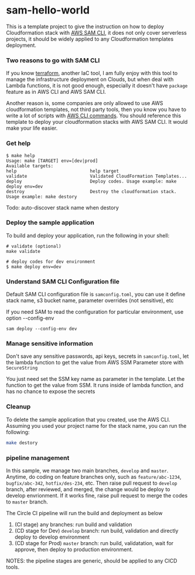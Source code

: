# sam-hello-world

This is a template project to give the instruction on how to deploy Cloudformation stack with [AWS SAM CLI](https://docs.aws.amazon.com/serverless-application-model/latest/developerguide/serverless-getting-started-hello-world.html), it does not only cover serverless projects, it should be widely applied to any Cloudformation templates deployment.

### Two reasons to go with SAM CLI

If you know [terraform](https://www.terraform.io/), another IaC tool, I am fully enjoy with this tool to manage the infrastructure deployment on Clouds, but when deal with Lambda functions, it is not good enough, especially it doesn't have `package` feature as in AWS CLI and AWS SAM CLI. 

Another reason is, some companies are only allowed to use AWS cloudformation templates, not third party tools, then you know you have to write a lot of scripts with [AWS CLI commands](https://aws.amazon.com/cli/). You should reference this template to deploy your cloudformation stacks with AWS SAM CLI. It would make your life easier.

### Get help

```
$ make help
Usage: make [TARGET] env=[dev|prod]
Available targets:
help                            help target
validate                        Validated CloudFormation Templates...
deploy                          Deploy codes. Usage example: make deploy env=dev
destroy                         Destroy the cloudformation stack. Usage example: make destory
```

Todo: auto-discover stack name when destory

### Deploy the sample application

To build and deploy your application, run the following in your shell:

```
# validate (optional)
make validate

# deploy codes for dev environment
$ make deploy env=dev
```

### Understand SAM CLI Configuration file

Default SAM CLI configuration file is `samconfig.toml`, you can use it define stack name, s3 bucket name, parameter overrides (not sensitive), etc

If you need SAM to read the configuration for particular environment, use option --config-env

```
sam deploy --config-env dev
```

### Manage sensitive information

Don't save any sensitive passwords, api keys, secrets in `samconfig.toml`, let the lambda function to get the value from AWS SSM Parameter store with `SecureString`

You just need set the SSM key name as parameter in the template. Let the function to get the value from SSM. It runs inside of lambda function, and has no chance to expose the secrets 

### Cleanup

To delete the sample application that you created, use the AWS CLI. Assuming you used your project name for the stack name, you can run the following:

```bash
make destory
```

### pipeline management

In this sample, we manage two main branches, `develop` and `master`. Anytime, do coding on feature branches only, such as `feature/abc-1234`, `bugfix/abc-342`, `hotfix/des-234`, etc. Then raise pull request to `develop` branch, after reviewed, and merged, the change would be deploy to develop envrionment. If it works fine, raise pull request to merge the codes to `master` branch.

The Circle CI pipeline will run the build and deployment as below

1) (CI stage) any branches: run build and validation
2) (CD stage for Dev) `develop` branch: run build, validation and directly deploy to develop environment
3) (CD stage for Prod) `master` branch: run build, validatation, wait for approve, then deploy to production environment.

NOTES: the pipeline stages are generic, should be applied to any CICD tools.
